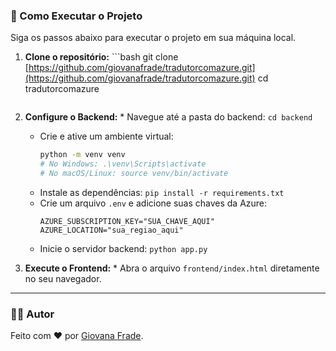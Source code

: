 ### 🚀 Como Executar o Projeto

Siga os passos abaixo para executar o projeto em sua máquina local.

1.  **Clone o repositório:**    ```bash
    git clone [https://github.com/giovanafrade/tradutorcomazure.git](https://github.com/giovanafrade/tradutorcomazure.git)
    cd tradutorcomazure
    ```

2.  **Configure o Backend:**    * Navegue até a pasta do backend: `cd backend`
    * Crie e ative um ambiente virtual:
        ```bash
        python -m venv venv
        # No Windows: .\venv\Scripts\activate
        # No macOS/Linux: source venv/bin/activate
        ```
    * Instale as dependências: `pip install -r requirements.txt`
    * Crie um arquivo `.env` e adicione suas chaves da Azure:
        ```env
        AZURE_SUBSCRIPTION_KEY="SUA_CHAVE_AQUI"
        AZURE_LOCATION="sua_regiao_aqui"
        ```
    * Inicie o servidor backend: `python app.py`

3.  **Execute o Frontend:**    * Abra o arquivo `frontend/index.html` diretamente no seu navegador.

---

### 👨‍💻 Autor

Feito com ❤️ por [Giovana Frade](https://github.com/giovanafrade).
